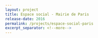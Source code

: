 ```yaml
---
layout: project
title: Espace social - Mairie de Paris
release-date: 2016
permalink: /projects/espace-social-paris
excerpt_separator: <!--more-->
---
```

